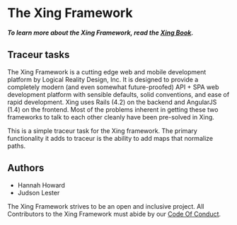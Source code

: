 The Xing Framework
===

***To learn more about the Xing Framework, read the [Xing Book](https://xingframework.gitbooks.io/the-xing-framework/content/).***

Traceur tasks
---

The Xing Framework is a cutting edge web and mobile development platform by Logical Reality Design, Inc. It is designed to provide a completely modern (and even somewhat future-proofed) API + SPA web development platform with sensible defaults, solid conventions, and ease of rapid development. Xing uses Rails (4.2) on the backend and AngularJS (1.4) on the frontend. Most of the problems inherent in getting these two frameworks to talk to each other cleanly have been pre-solved in Xing.

This is a simple traceur task for the Xing framework. The primary functionality it adds to traceur is the ability to add maps that normalize paths.

Authors
-------

* Hannah Howard
* Judson Lester

The Xing Framework strives to be an open and inclusive project. All Contributors to the Xing Framework must abide by our [Code Of Conduct](CODE_OF_CONDUCT.md).
